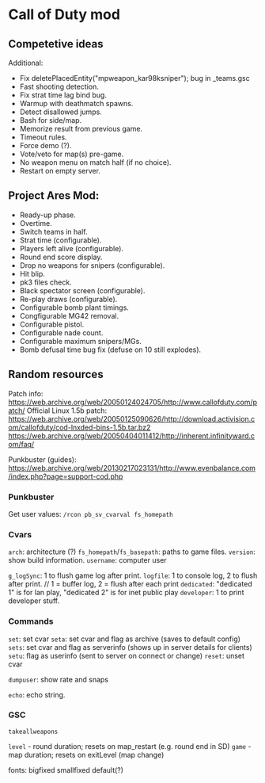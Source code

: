 # Call of Duty mod


## Competetive ideas

Additional:

- Fix deletePlacedEntity("mpweapon_kar98ksniper"); bug in _teams.gsc
- Fast shooting detection.
- Fix strat time lag bind bug.
- Warmup with deathmatch spawns.
- Detect disallowed jumps.
- Bash for side/map.
- Memorize result from previous game.
- Timeout rules.
- Force demo (?).
- Vote/veto for map(s) pre-game.
- No weapon menu on match half (if no choice).
- Restart on empty server.

##  Project Ares Mod:

- Ready-up phase.
- Overtime.
- Switch teams in half.
- Strat time (configurable).
- Players left alive (configurable).
- Round end score display.
- Drop no weapons for snipers (configurable).
- Hit blip.
- pk3 files check.
- Black spectator screen (configurable).
- Re-play draws (configurable).
- Configurable bomb plant timings.
- Congfigurable MG42 removal.
- Configurable pistol.
- Configurable nade count.
- Configurable maximum snipers/MGs.
- Bomb defusal time bug fix (defuse on 10 still explodes).

## Random resources

Patch info: https://web.archive.org/web/20050124024705/http://www.callofduty.com/patch/
Official Linux 1.5b patch: https://web.archive.org/web/20050125090626/http://download.activision.com/callofduty/cod-lnxded-bins-1.5b.tar.bz2
https://web.archive.org/web/20050404011412/http://inherent.infinityward.com/faq/

Punkbuster (guides): https://web.archive.org/web/20130217023131/http://www.evenbalance.com/index.php?page=support-cod.php

### Punkbuster

Get user values: `/rcon pb_sv_cvarval fs_homepath`

### Cvars

`arch`: architecture (?)
`fs_homepath`/`fs_basepath`: paths to game files.
`version`: show build information.
`username`: computer user

`g_logSync`: 1 to flush game log after print.
`logfile`: 1 to console log, 2 to flush after print. // 1 = buffer log, 2 = flush after each print
`dedicated`: "dedicated 1" is for lan play, "dedicated 2" is for inet public play
`developer`: 1 to print developer stuff.

### Commands

`set`: set cvar
`seta`: set cvar and flag as archive (saves to default config)
`sets`: set cvar and flag as serverinfo (shows up in server details for clients)
`setu`: flag as userinfo (sent to server on connect or change)
`reset`: unset cvar

`dumpuser`: show rate and snaps

`echo`: echo string.

### GSC

`takeallweapons`

`level` - round duration; resets on map_restart (e.g. round end in SD)
`game` - map duration; resets on exitLevel (map change)

fonts: bigfixed smallfixed default(?)
